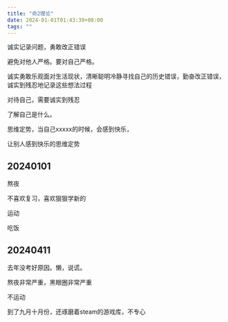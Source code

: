 ```yaml
---
title: "命2理论"
date: 2024-01-01T01:43:39+08:00
tags: ""
---
```


诚实记录问题，勇敢改正错误

避免对他人严格。要对自己严格。

诚实勇敢乐观面对生活现状，清晰聪明冷静寻找自己的历史错误，勤奋改正错误，诚实到残忍地记录这些想法过程

对待自己，需要诚实到残忍

了解自己是什么。

思维定势，当自己xxxxx的时候，会感到快乐，

让别人感到快乐的思维定势

## 20240101

熬夜

不喜欢复习，喜欢狠狠学新的

运动

吃饭

## 20240411

去年没考好原因。懒，说谎。

熬夜非常严重，黑眼圈非常严重

不运动

到了九月十月份，还琢磨着steam的游戏库，不专心